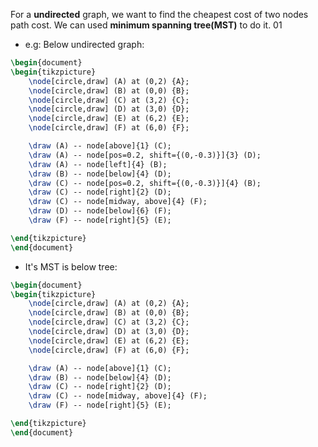 For a **undirected** graph, we want to find the cheapest cost of two nodes path cost. We can used **minimum spanning tree(MST)** to do it.    01

- e.g: Below undirected graph:
```tikz
\begin{document}
\begin{tikzpicture}
    \node[circle,draw] (A) at (0,2) {A};
    \node[circle,draw] (B) at (0,0) {B};
    \node[circle,draw] (C) at (3,2) {C};
    \node[circle,draw] (D) at (3,0) {D};
    \node[circle,draw] (E) at (6,2) {E};
    \node[circle,draw] (F) at (6,0) {F};

	\draw (A) -- node[above]{1} (C);
	\draw (A) -- node[pos=0.2, shift={(0,-0.3)}]{3} (D);
	\draw (A) -- node[left]{4} (B);
	\draw (B) -- node[below]{4} (D);
	\draw (C) -- node[pos=0.2, shift={(0,-0.3)}]{4} (B);
	\draw (C) -- node[right]{2} (D);
	\draw (C) -- node[midway, above]{4} (F);
	\draw (D) -- node[below]{6} (F);
	\draw (F) -- node[right]{5} (E);

\end{tikzpicture}
\end{document}
```
- It's MST is below tree:
```tikz
\begin{document}
\begin{tikzpicture}
    \node[circle,draw] (A) at (0,2) {A};
    \node[circle,draw] (B) at (0,0) {B};
    \node[circle,draw] (C) at (3,2) {C};
    \node[circle,draw] (D) at (3,0) {D};
    \node[circle,draw] (E) at (6,2) {E};
    \node[circle,draw] (F) at (6,0) {F};

	\draw (A) -- node[above]{1} (C);
	\draw (B) -- node[below]{4} (D);
	\draw (C) -- node[right]{2} (D);
	\draw (C) -- node[midway, above]{4} (F);
	\draw (F) -- node[right]{5} (E);

\end{tikzpicture}
\end{document}
```

